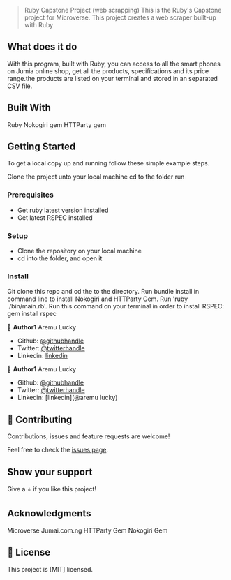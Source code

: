 > Ruby Capstone Project (web scrapping)
This is the Ruby's Capstone project for Microverse. This project creates a web scraper built-up with Ruby

## What does it do

With this program, built with Ruby, you can access to all the smart phones on Jumia online shop, get all the products, specifications and its price range.the products are listed on your terminal and stored in an separated CSV file.

## Built With

Ruby
Nokogiri gem
HTTParty gem

## Getting Started

To get a local copy up and running follow these simple example steps.

Clone the project unto your local machine cd to the folder run

### Prerequisites

- Get ruby latest version installed
- Get latest RSPEC installed

### Setup

- Clone the repository on your local machine
- cd into the folder, and open it

### Install

Git clone this repo and cd the to the directory.
Run bundle install in command line to install Nokogiri and HTTParty Gem.
Run 'ruby ./bin/main.rb'.
Run this command on your terminal in order to install RSPEC: gem install rspec





👤 **Author1**
Aremu Lucky

- Github: [@githubhandle](https://github.com/Luckyaremu)
- Twitter: [@twitterhandle](@luckyaremu)
- Linkedin: [linkedin]()


👤 **Author1**
Aremu Lucky

- Github: [@githubhandle](https://github.com/Luckyaremu)
- Twitter: [@twitterhandle](@luckyaremu)
- Linkedin: [linkedin](@aremu lucky)


## 🤝 Contributing

Contributions, issues and feature requests are welcome!

Feel free to check the [issues page]().

## Show your support

Give a ⭐️ if you like this project!

## Acknowledgments

Microverse
Jumai.com.ng
HTTParty Gem
Nokogiri Gem

## 📝 License

This project is [MIT] licensed.